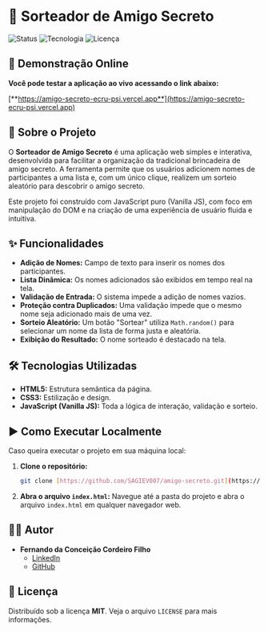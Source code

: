 # 🎁 Sorteador de Amigo Secreto

![Status](https://img.shields.io/badge/status-concluído-brightgreen)
![Tecnologia](https://img.shields.io/badge/tecnologia-JavaScript-yellow)
![Licença](https://img.shields.io/badge/licença-MIT-blue)

## 🚀 Demonstração Online

**Você pode testar a aplicação ao vivo acessando o link abaixo:**

[**https://amigo-secreto-ecru-psi.vercel.app**](https://amigo-secreto-ecru-psi.vercel.app)

## 📜 Sobre o Projeto

O **Sorteador de Amigo Secreto** é uma aplicação web simples e interativa, desenvolvida para facilitar a organização da tradicional brincadeira de amigo secreto. A ferramenta permite que os usuários adicionem nomes de participantes a uma lista e, com um único clique, realizem um sorteio aleatório para descobrir o amigo secreto.

Este projeto foi construído com JavaScript puro (Vanilla JS), com foco em manipulação do DOM e na criação de uma experiência de usuário fluida e intuitiva.

## ✨ Funcionalidades

-   **Adição de Nomes:** Campo de texto para inserir os nomes dos participantes.
-   **Lista Dinâmica:** Os nomes adicionados são exibidos em tempo real na tela.
-   **Validação de Entrada:** O sistema impede a adição de nomes vazios.
-   **Proteção contra Duplicados:** Uma validação impede que o mesmo nome seja adicionado mais de uma vez.
-   **Sorteio Aleatório:** Um botão "Sortear" utiliza `Math.random()` para selecionar um nome da lista de forma justa e aleatória.
-   **Exibição do Resultado:** O nome sorteado é destacado na tela.

## 🛠️ Tecnologias Utilizadas

-   **HTML5:** Estrutura semântica da página.
-   **CSS3:** Estilização e design.
-   **JavaScript (Vanilla JS):** Toda a lógica de interação, validação e sorteio.

## ▶️ Como Executar Localmente

Caso queira executar o projeto em sua máquina local:

1.  **Clone o repositório:**
    ```bash
    git clone [https://github.com/SAGIEV007/amigo-secreto.git](https://github.com/SAGIEV007/amigo-secreto.git)
    ```
2.  **Abra o arquivo `index.html`:**
    Navegue até a pasta do projeto e abra o arquivo `index.html` em qualquer navegador web.

## 👨‍💻 Autor

-   **Fernando da Conceição Cordeiro Filho**
    -   [LinkedIn](https://www.linkedin.com/in/fernandods0)
    -   [GitHub](https://github.com/SAGIEV007)

## 📄 Licença

Distribuído sob a licença **MIT**. Veja o arquivo `LICENSE` para mais informações.
